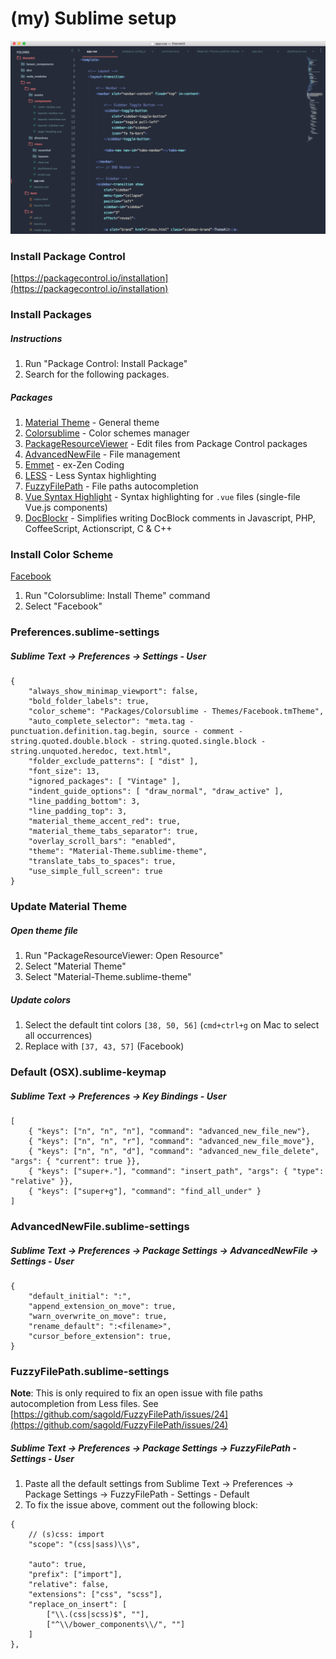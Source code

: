 # (my) Sublime setup

![Sublime Text Preview](sublime-text-preview.png)

### Install Package Control

[https://packagecontrol.io/installation](https://packagecontrol.io/installation)

### Install Packages

##### Instructions

1. Run "Package Control: Install Package"
2. Search for the following packages.

##### Packages

1. [Material Theme](https://github.com/equinusocio/material-theme) - General theme
2. [Colorsublime](https://github.com/Colorsublime/Colorsublime-Plugin) - Color schemes manager
3. [PackageResourceViewer](https://github.com/skuroda/PackageResourceViewer) - Edit files from Package Control packages
4. [AdvancedNewFile](https://github.com/skuroda/Sublime-AdvancedNewFile) - File management
5. [Emmet](https://github.com/sergeche/emmet-sublime) - ex-Zen Coding
6. [LESS](https://github.com/danro/Less-sublime) - Less Syntax highlighting
7. [FuzzyFilePath](https://github.com/sagold/FuzzyFilePath) - File paths autocompletion
8. [Vue Syntax Highlight](https://github.com/vuejs/vue-syntax-highlight) - Syntax highlighting for `.vue` files (single-file Vue.js components)
9. [DocBlockr](https://github.com/spadgos/sublime-jsdocs) - Simplifies writing DocBlock comments in Javascript, PHP, CoffeeScript, Actionscript, C & C++

### Install Color Scheme

[Facebook](http://colorsublime.com/theme/Facebook)

1. Run "Colorsublime: Install Theme" command
2. Select "Facebook"

### Preferences.sublime-settings

##### Sublime Text -> Preferences -> Settings - User

```
{
	"always_show_minimap_viewport": false,
	"bold_folder_labels": true,
	"color_scheme": "Packages/Colorsublime - Themes/Facebook.tmTheme",
	"auto_complete_selector": "meta.tag - punctuation.definition.tag.begin, source - comment - string.quoted.double.block - string.quoted.single.block - string.unquoted.heredoc, text.html",
	"folder_exclude_patterns": [ "dist" ],
	"font_size": 13,
	"ignored_packages": [ "Vintage" ],
	"indent_guide_options": [ "draw_normal", "draw_active" ],
	"line_padding_bottom": 3,
	"line_padding_top": 3,
	"material_theme_accent_red": true,
	"material_theme_tabs_separator": true,
	"overlay_scroll_bars": "enabled",
	"theme": "Material-Theme.sublime-theme",
	"translate_tabs_to_spaces": true,
	"use_simple_full_screen": true
}
```

### Update Material Theme

##### Open theme file

1. Run "PackageResourceViewer: Open Resource"
2. Select "Material Theme"
3. Select "Material-Theme.sublime-theme"

##### Update colors

1. Select the default tint colors `[38, 50, 56]` (`cmd+ctrl+g` on Mac to select all occurrences)
3. Replace with `[37, 43, 57]` (Facebook)

### Default (OSX).sublime-keymap

##### Sublime Text -> Preferences -> Key Bindings - User

```
[
	{ "keys": ["n", "n", "n"], "command": "advanced_new_file_new"},
	{ "keys": ["n", "n", "r"], "command": "advanced_new_file_move"},
	{ "keys": ["n", "n", "d"], "command": "advanced_new_file_delete", "args": { "current": true }},
	{ "keys": ["super+."], "command": "insert_path", "args": { "type": "relative" }},
    { "keys": ["super+g"], "command": "find_all_under" }
]
```
	
### AdvancedNewFile.sublime-settings

##### Sublime Text -> Preferences -> Package Settings -> AdvancedNewFile -> Settings - User

```
{
	"default_initial": ":",
	"append_extension_on_move": true,
	"warn_overwrite_on_move": true,
	"rename_default": ":<filename>",
	"cursor_before_extension": true,
}
```

### FuzzyFilePath.sublime-settings

**Note**: This is only required to fix an open issue with file paths autocompletion from Less files. See [https://github.com/sagold/FuzzyFilePath/issues/24](https://github.com/sagold/FuzzyFilePath/issues/24)

##### Sublime Text -> Preferences -> Package Settings -> FuzzyFilePath - Settings - User

1. Paste all the default settings from Sublime Text -> Preferences -> Package Settings -> FuzzyFilePath - Settings - Default
2. To fix the issue above, comment out the following block:

```
{
    // (s)css: import
    "scope": "(css|sass)\\s",
	
    "auto": true,
    "prefix": ["import"],
    "relative": false,
    "extensions": ["css", "scss"],
    "replace_on_insert": [
        ["\\.(css|scss)$", ""],
        ["^\\/bower_components\\/", ""]
    ]
},
```